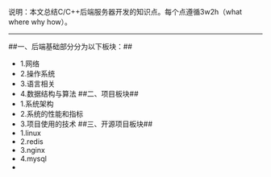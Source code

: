 说明：本文总结C/C++后端服务器开发的知识点。每个点遵循3w2h（what where why how）。 

----------

##一、后端基础部分分为以下板块：##
- 1.网络
- 2.操作系统
- 3.语言相关
- 4.数据结构与算法
##二、项目板块##
- 1.系统架构
- 2.系统的性能和指标
- 3.项目使用的技术
##三、开源项目板块##
- 1.linux
- 2.redis
- 3.nginx
- 4.mysql
- 